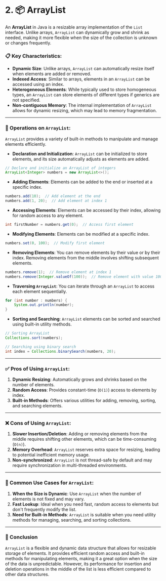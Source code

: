 # 2. 📦 ArrayList

An **ArrayList** in Java is a resizable array implementation of the `List` interface. Unlike arrays, `ArrayList` can dynamically grow and shrink as needed, making it more flexible when the size of the collection is unknown or changes frequently.

### 📋 Key Characteristics:

- **Dynamic Size**: Unlike arrays, `ArrayList` can automatically resize itself when elements are added or removed.
- **Indexed Access**: Similar to arrays, elements in an `ArrayList` can be accessed using an index.
- **Heterogeneous Elements**: While typically used to store homogeneous types, an `ArrayList` can store elements of different types if generics are not specified.
- **Non-contiguous Memory**: The internal implementation of `ArrayList` allows for dynamic resizing, which may lead to memory fragmentation.

---

### 🔧 Operations on `ArrayList`:

`ArrayList` provides a variety of built-in methods to manipulate and manage elements efficiently.

- **Declaration and Initialization**: `ArrayList` can be initialized to store elements, and its size automatically adjusts as elements are added.

```java
// Declare and initialize an ArrayList of integers
ArrayList<Integer> numbers = new ArrayList<>();
```

- **Adding Elements**: Elements can be added to the end or inserted at a specific index.
```java
numbers.add(10);  // Add element at the end
numbers.add(1, 20);  // Add element at index 1
```

- **Accessing Elements**: Elements can be accessed by their index, allowing for random access to any element.
```java
int firstNumber = numbers.get(0);  // Access first element
```
- **Modifying Elements**: Elements can be modified at a specific index.
``` java
numbers.set(0, 100);  // Modify first element
```

- **Removing Elements**: You can remove elements by their value or by their index. Removing elements from the middle involves shifting subsequent elements.
``` java
numbers.remove(1);  // Remove element at index 1
numbers.remove(Integer.valueOf(100));  // Remove element with value 100
```


- **Traversing `ArrayList`**: You can iterate through an `ArrayList` to access each element sequentially.
```java
for (int number : numbers) {
    System.out.println(number);
}
```


- **Sorting and Searching**: `ArrayList` elements can be sorted and searched using built-in utility methods.
```java
// Sorting ArrayList
Collections.sort(numbers);

// Searching using binary search
int index = Collections.binarySearch(numbers, 20);
```



---

### ✅ Pros of Using `ArrayList`:

1. **Dynamic Resizing**: Automatically grows and shrinks based on the number of elements.
2. **Random Access**: Provides constant-time (`O(1)`) access to elements by index.
3. **Built-in Methods**: Offers various utilities for adding, removing, sorting, and searching elements.

---

### ❌ Cons of Using `ArrayList`:

1. **Slower Insertion/Deletion**: Adding or removing elements from the middle requires shifting other elements, which can be time-consuming (`O(n)`).
2. **Memory Overhead**: `ArrayList` reserves extra space for resizing, leading to potential inefficient memory usage.
3. **Non-synchronized**: `ArrayList` is not thread-safe by default and may require synchronization in multi-threaded environments.

---

### 🔄 Common Use Cases for `ArrayList`:

1. **When the Size is Dynamic**: Use `ArrayList` when the number of elements is not fixed and may vary.
2. **Fast Lookup**: Ideal when you need fast, random access to elements but don't frequently modify the list.
3. **Need for Built-in Methods**: `ArrayList` is suitable when you need utility methods for managing, searching, and sorting collections.

---

### 🚀 Conclusion

`ArrayList` is a flexible and dynamic data structure that allows for resizable storage of elements. It provides efficient random access and built-in methods for manipulating elements, making it a great option when the size of the data is unpredictable. However, its performance for insertion and deletion operations in the middle of the list is less efficient compared to other data structures.